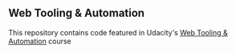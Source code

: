 ## Web Tooling & Automation

This repository contains code featured in Udacity's [Web Tooling & Automation](https://www.udacity.com/course/web-tooling-automation--ud892) course
